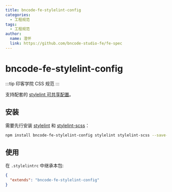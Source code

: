 ```yaml
---
title: bncode-fe-stylelint-config
categories:
  - 工程规范
tags:
  - 工程规范
author:
  name: 澄怀
  link: https://github.com/bncode-studio-fe/fe-spec
---
```


# bncode-fe-stylelint-config

:::tip
印客学院 CSS 规范
:::

支持配套的 [stylelint 可共享配置](https://stylelint.io/user-guide/configure)。

## 安装

需要先行安装 [stylelint](https://www.npmjs.com/package/stylelint) 和 [stylelint-scss](https://www.npmjs.com/package/stylelint-scss)：

```bash
npm install bncode-fe-stylelint-config stylelint stylelint-scss --save-dev
```

## 使用

在 `.stylelintrc` 中继承本包:

```json
{
  "extends": "bncode-fe-stylelint-config"
}
```
